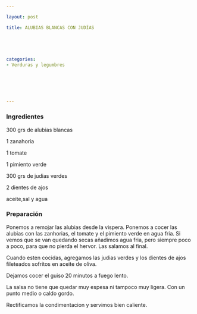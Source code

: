 ```yaml
---

layout: post

title: ALUBIAS BLANCAS CON JUDÍAS





categories:
- Verduras y legumbres






---
```


<h3>Ingredientes</h3>

300 grs de alubias blancas

1 zanahoria

1 tomate

1 pimiento verde

300 grs de judias verdes

2 dientes de ajos

aceite,sal y agua

<h3>Preparación</h3>

Ponemos a remojar las alubias desde la vispera. Ponemos a cocer las alubias con las zanhorias, el tomate y el pimiento verde en agua fria. Si vemos que se van quedando secas añadimos agua fria, pero siempre poco a poco, para que no pierda el hervor. Las salamos al final.

Cuando esten cocidas, agregamos las judias verdes y los dientes de ajos fileteados sofritos en aceite de oliva.

Dejamos cocer el guiso 20 minutos a fuego lento.

La salsa no tiene que quedar muy espesa ni tampoco muy ligera. Con un punto medio o caldo gordo.

Rectificamos la condimentacion y servimos bien caliente.